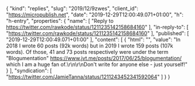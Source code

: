 {
  "kind": "replies",
  "slug": "2019/12/9zwes",
  "client_id": "https://micropublish.net",
  "date": "2019-12-29T12:00:49.071+01:00",
  "h": "h-entry",
  "properties": {
    "name": [
      "Reply to https://twitter.com/rawkode/status/1211235142158684160"
    ],
    "in-reply-to": [
      "https://twitter.com/rawkode/status/1211235142158684160"
    ],
    "published": [
      "2019-12-29T12:00:49.071+01:00"
    ],
    "content": [
      {
        "html": "",
        "value": "In 2018 I wrote 60 posts (92k words) but in 2019 I wrote 159 posts (107k words). Of those, 41 and 73 posts respectively were under the term \"Blogumentation\" https://www.jvt.me/posts/2017/06/25/blogumentation/ which I am a huge fan of.\r\n\r\nDon't write for anyone else - just yourself!"
      }
    ],
    "syndication": [
      "https://twitter.com/JamieTanna/status/1211243452341592064"
    ]
  }
}

